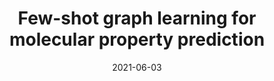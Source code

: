 ---
title: "Few-shot graph learning for molecular property prediction"
collection: publications
category: manuscripts
permalink: /publication/2021-01-05-fewshot-graph-learning
excerpt: 'Using few-shot learning techniques for predicting molecular properties based on graph neural networks.'
date: 2021-06-03
venue: 'Proceedings of the Web Conference 2021'
paperurl: 'https://doi.org/10.1145/3442381.3450112'
citation: 'Guo, Z., Zhang, C., Yu, W., Herr, J., Wiest, O., Jiang, M., & Chawla, N. V. Proceedings of the Web Conference 2021, 2559–2567.'
---